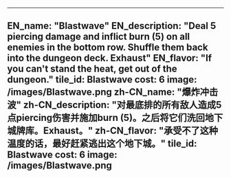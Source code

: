 ---

EN_name: "Blastwave"
EN_description: "Deal 5 piercing damage and inflict burn (5) on all enemies in the bottom row.  Shuffle them back into the dungeon deck. Exhaust"
EN_flavor: "If you can't stand the heat, get out of the dungeon."
tile_id: Blastwave
cost: 6
image: /images/Blastwave.png
zh-CN_name: "爆炸冲击波"
zh-CN_description: "对最底排的所有敌人造成5点piercing伤害并施加burn (5)。之后将它们洗回地下城牌库。Exhaust。"
zh-CN_flavor: "承受不了这种温度的话，最好赶紧逃出这个地下城。"
tile_id: Blastwave
cost: 6
image: /images/Blastwave.png
---